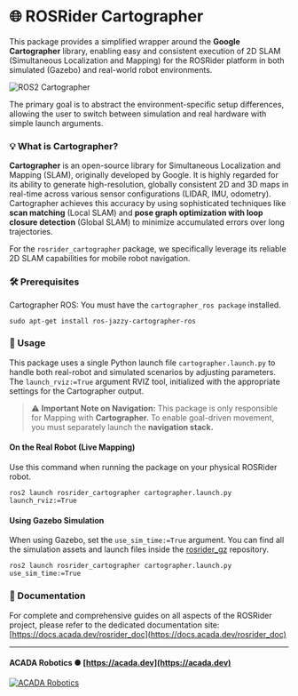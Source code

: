 # 🌐 ROSRider Cartographer

This package provides a simplified wrapper around the **Google Cartographer** library,
enabling easy and consistent execution of 2D SLAM (Simultaneous Localization and Mapping)
for the ROSRider platform in both simulated (Gazebo) and real-world robot environments.

![ROS2 Cartographer](https://docs.acada.dev/rosrider_doc/images/rosrider/rviz_cartographer.png)

The primary goal is to abstract the environment-specific setup differences,
allowing the user to switch between simulation and real hardware with simple launch arguments.

### 💡 What is Cartographer?
**Cartographer** is an open-source library for Simultaneous Localization and Mapping (SLAM), originally developed by Google.
It is highly regarded for its ability to generate high-resolution, globally consistent 2D and 3D maps in real-time across various
sensor configurations (LIDAR, IMU, odometry). Cartographer achieves this accuracy by using sophisticated techniques like
**scan matching** (Local SLAM) and **pose graph optimization with loop closure detection** (Global SLAM) to minimize accumulated
errors over long trajectories.  

For the `rosrider_cartographer` package, we specifically leverage its reliable 2D SLAM capabilities for mobile robot navigation.

### 🛠️ Prerequisites

Cartographer ROS: You must have the `cartographer_ros package` installed.

```commandline
sudo apt-get install ros-jazzy-cartographer-ros
```

### 🚀 Usage

This package uses a single Python launch file `cartographer.launch.py` to handle both real-robot and simulated scenarios by adjusting parameters.
The `launch_rviz:=True` argument RVIZ tool, initialized with the appropriate settings for the Cartographer output.

> ⚠️ **Important Note on Navigation:**
>  This package is only responsible for Mapping with **Cartographer.** To enable goal-driven movement, you must separately launch the **navigation stack.**

#### On the Real Robot (Live Mapping)

Use this command when running the package on your physical ROSRider robot.

```commandline
ros2 launch rosrider_cartographer cartographer.launch.py launch_rviz:=True
```

#### Using Gazebo Simulation

When using Gazebo, set the `use_sim_time:=True` argument.
You can find all the simulation assets and launch files inside the [rosrider_gz](https://github.com/acadadev/rosrider_gz) repository.

```commandline
ros2 launch rosrider_cartographer cartographer.launch.py use_sim_time:=True
```

### 📖 Documentation

For complete and comprehensive guides on all aspects of the ROSRider project, please refer to the dedicated documentation site: [https://docs.acada.dev/rosrider_doc](https://docs.acada.dev/rosrider_doc)

---
#### ACADA Robotics ● [https://acada.dev](https://acada.dev)  
[![ACADA Robotics](https://docs.acada.dev/rosrider_doc/images/logo.svg)](https://acada.dev)